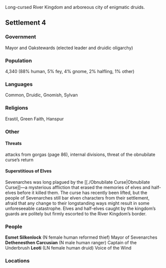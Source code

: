 Long-cursed River Kingdom and arboreous city of enigmatic druids.
## Settlement 4
### Government
Mayor and Oakstewards (elected leader and druidic oligarchy)
### Population
4,340 (88% human, 5% fey, 4% gnome, 2% halfling, 1% other)
### Languages
Common, Druidic, Gnomish, Sylvan
### Religions
Erastil, Green Faith, Hanspur
### Other
#### Threats
attacks from gorgas (page 86), internal divisions, threat of the obnubilate curse’s return
#### Superstitious of Elves
Sevenarches was long plagued by the [[./Obnubilate Curse|Obnubilate Curse]]—a mysterious affliction that erased the memories of elves and half-elves before it killed them. The curse has recently been lifted, but the people of Sevenarches still bar elven characters from their settlement, afraid that any change to their longstanding ways might result in some unforeseeable catastrophe. Elves and half-elves caught by the kingdom’s guards are politely but firmly escorted to the River Kingdom’s border.
### People
**Esmet Silkenlock** (N female human reformed thief) Mayor of Sevenarches
**Dethenesthen Carcusian** (N male human ranger) Captain of the Underbrush
**Leoti** (LN female human druid) Voice of the Wind
### Locations